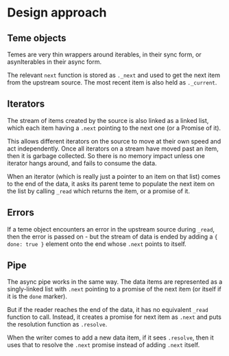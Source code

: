 # Design approach

## Teme objects

Temes are very thin wrappers around iterables, in their sync form, or
asynIterables in their async form.

The relevant `next` function is stored as `._next` and used to get the
next item from the upstream source. The most recent item is also held as `._current`.

## Iterators

The stream of items created by the source is also linked as a linked list,
which each item having a `.next` pointing to the next one (or a Promise of it).

This allows different iterators on the source to move at their own speed and
act independently. Once all iterators on a stream have moved past an item,
then it is garbage collected. So there is no memory impact unless one
iterator hangs around, and fails to consume the data.

When an iterator (which is really just a pointer to an item on that list)
comes to the end of the data, it asks its parent teme to populate the next
item on the list by calling `_read` which returns the item, or a promise of it.

## Errors

If a teme object encounters an error in the upstream source during `_read`,
then the error is passed on - but the stream of data is ended by adding
a `{ done: true }` element onto the end whose `.next` points to itself.

## Pipe

The async pipe works in the same way. The data items are represented
as a singly-linked list with `.next` pointing to a promise of the next
item (or itself if it is the `done` marker).

But if the reader reaches the end of the data, it has no equivalent
`_read` function to call. Instead, it creates a promise for next item
as `.next` and puts the resolution function as `.resolve`.

When the writer comes to add a new data item, if it sees `.resolve`, then
it uses that to resolve the `.next` promise instead of adding `.next` itself.

